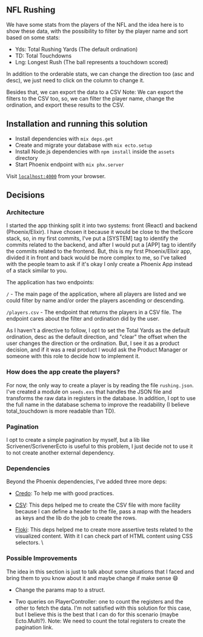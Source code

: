 ## NFL Rushing

We have some stats from the players of the NFL and the idea here is to show these data, with the possibility to filter by the player name and sort based on some stats:

- Yds: Total Rushing Yards (The default ordination)
- TD: Total Touchdowns
- Lng: Longest Rush (The ball represents a touchdown scored)

In addition to the orderable stats, we can change the direction too (asc and desc), we just need to click on the column to change it.

Besides that, we can export the data to a CSV
Note: We can export the filters to the CSV too, so, we can filter the player name, change the ordination, and export these results to the CSV.

## Installation and running this solution

* Install dependencies with `mix deps.get`
* Create and migrate your database with `mix ecto.setup`
* Install Node.js dependencies with `npm install` inside the `assets` directory
* Start Phoenix endpoint with `mix phx.server`

Visit [`localhost:4000`](http://localhost:4000) from your browser.

## Decisions

### Architecture

I started the app thinking split it into two systems: front (React) and backend (Phoenix/Elixir). I have chosen it because it would be close to the theScore stack, so, in my first commits, I've put a [SYSTEM] tag to identify the commits related to the backend, and after I would put a [APP] tag to identify the commits related to the frontend. But, this is my first Phoenix/Elixir app, divided it in front and back would be more complex to me, so I've talked with the people team to ask if it's okay  I only create a Phoenix App instead of a stack similar to you.

The application has two endpoints:

`/` - The main page of the application, where all players are listed and we could filter by name and/or order the players ascending or descending.

`/players.csv` - The endpoint that returns the players in a CSV file. The endpoint cares about the filter and ordination did by the user.

As I haven't a directive to follow, I opt to set the Total Yards as the default ordination, desc as the default direction, and "clear"   the offset when the user changes the direction or the ordination. But, I see it as a product decision, and if it was a real product I would ask the Product Manager or someone with this role to decide how to implement it.

### How does the app create the players?

For now, the only way to create a player is by reading the file `rushing.json`. I've created a module on `seeds.exs` that handles the JSON file and transforms the raw data in registers in the database. In addition, I opt to use the full name in the database schema to improve the readability (I believe total_touchdown is more readable than TD).

### Pagination

I opt to create a simple pagination by myself, but a lib like Scrivener/ScrivenerEcto is useful to this problem, I just decide not to use it to not create another external dependency. 

### Dependencies

Beyond the Phoenix dependencies, I've added three more deps:

* [Credo](https://github.com/rrrene/credo): To help me with good practices.

* [CSV](https://github.com/beatrichartz/csv): This deps helped me to create the CSV file with more facility because I can define a header to the file, pass a map with the headers as keys and the lib do the job to create the rows. 

* [Floki](https://github.com/philss/floki): This deps helped me to create more assertive tests related to the visualized content. 
With it I can check part of HTML content using CSS selectors. \

### Possible Improvements

The idea in this section is just to talk about some situations that I faced and bring them to you know about it and maybe change if make sense :smile:

* Change the params map to a struct.

* Two queries on PlayerController: one to count the registers and the other to fetch the data.
I'm not satisfied with this solution for this case, but I believe this is the best that I can do for this scenario (maybe Ecto.Multi?).
Note: We need to count the total registers to create the pagination link.
